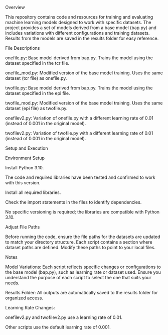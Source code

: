 Overview

This repository contains code and resources for training and evaluating machine learning models designed to work with specific datasets. The project provides a set of models derived from a base model (bap.py) and includes variations with different configurations and training datasets. Results from the models are saved in the results folder for easy reference.

File Descriptions


onefile.py:
Base model derived from bap.py.
Trains the model using the dataset specified in the tcr file.


onefile_mod.py:
Modified version of the base model training.
Uses the same dataset (tcr file) as onefile.py.


twofile.py:
Base model derived from bap.py.
Trains the model using the dataset specified in the epi file.


twofile_mod.py:
Modified version of the base model training.
Uses the same dataset (epi file) as twofile.py.


onefilev2.py:
Variation of onefile.py with a different learning rate of 0.01 (instead of 0.001 in the original model).


twofilev2.py:
Variation of twofile.py with a different learning rate of 0.01 (instead of 0.001 in the original model).


Setup and Execution

Environment Setup

Install Python 3.10.

The code and required libraries have been tested and confirmed to work with this version.

Install all required libraries.


Check the import statements in the files to identify dependencies.

No specific versioning is required; the libraries are compatible with Python 3.10.


Adjust File Paths

Before running the code, ensure the file paths for the datasets are updated to match your directory structure. Each script contains a section where dataset paths are defined. Modify these paths to point to your local files.


Notes

Model Variations: Each script reflects specific changes or configurations to the base model (bap.py), such as learning rate or dataset used. Ensure you understand the purpose of each script to select the one that suits your needs.

Results Folder: All outputs are automatically saved to the results folder for organized access.


Learning Rate Changes:

onefilev2.py and twofilev2.py use a learning rate of 0.01.

Other scripts use the default learning rate of 0.001.
